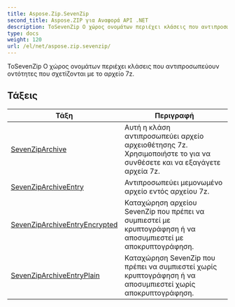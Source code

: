 ```yaml
---
title: Aspose.Zip.SevenZip
second_title: Aspose.ZIP για Αναφορά API .NET
description: ΤοSevenZip Ο χώρος ονομάτων περιέχει κλάσεις που αντιπροσωπεύουν οντότητες που σχετίζονται με το αρχείο 7z.
type: docs
weight: 120
url: /el/net/aspose.zip.sevenzip/
---
```

ΤοSevenZip Ο χώρος ονομάτων περιέχει κλάσεις που αντιπροσωπεύουν οντότητες που σχετίζονται με το αρχείο 7z.

## Τάξεις

| Τάξη | Περιγραφή |
| --- | --- |
| [SevenZipArchive](./sevenziparchive/) | Αυτή η κλάση αντιπροσωπεύει αρχείο αρχειοθέτησης 7z. Χρησιμοποιήστε το για να συνθέσετε και να εξαγάγετε αρχεία 7z. |
| [SevenZipArchiveEntry](./sevenziparchiveentry/) | Αντιπροσωπεύει μεμονωμένο αρχείο εντός αρχείου 7z. |
| [SevenZipArchiveEntryEncrypted](./sevenziparchiveentryencrypted/) | Καταχώρηση αρχείου SevenZip που πρέπει να συμπιεστεί με κρυπτογράφηση ή να αποσυμπιεστεί με αποκρυπτογράφηση. |
| [SevenZipArchiveEntryPlain](./sevenziparchiveentryplain/) | Καταχώρηση SevenZip που πρέπει να συμπιεστεί χωρίς κρυπτογράφηση ή να αποσυμπιεστεί χωρίς αποκρυπτογράφηση. |


